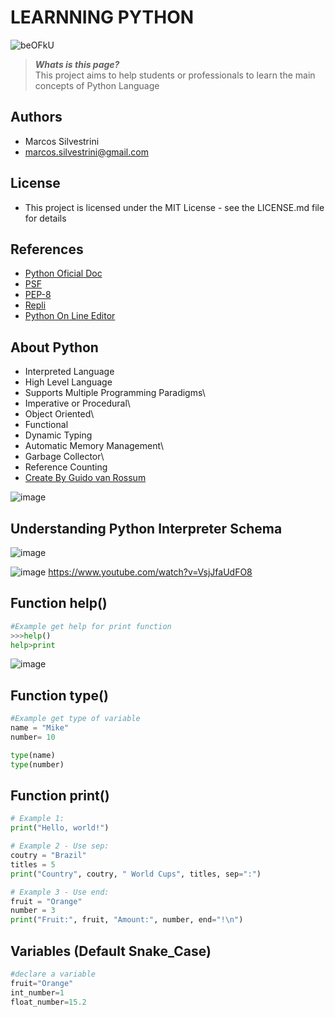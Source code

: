 # LEARNNING PYTHON

![beOFkU](https://user-images.githubusercontent.com/62715900/171272317-07454ec5-265f-42e5-9c15-1bd6a9f18eba.jpg)

>***Whats is this page?***\
This project aims to help students or professionals to learn the main concepts of Python Language

## Authors

- Marcos Silvestrini
- marcos.silvestrini@gmail.com

## License

- This project is licensed under the MIT License - see the LICENSE.md file for details

## References

- [Python Oficial Doc](https://docs.python.org/3/)
- [PSF](https://www.python.org/psf/)
- [PEP-8](https://peps.python.org/pep-0008/)
- [Repli](https://replit.com/)
- [Python On Line Editor](https://www.online-python.com/)

## About Python

- Interpreted Language
- High Level Language
- Supports Multiple Programming Paradigms\
- Imperative or Procedural\
- Object Oriented\
- Functional
- Dynamic Typing
- Automatic Memory Management\
- Garbage Collector\
- Reference Counting
- [Create By Guido van Rossum](https://twitter.com/gvanrossum)

![image](https://user-images.githubusercontent.com/62715900/171282897-f485710a-b5c0-4a81-9ee9-655ec49be239.png)

## Understanding Python Interpreter Schema

![image](https://user-images.githubusercontent.com/62715900/171276928-edf3d9ba-b686-4a42-b920-9b6387336b2f.png)

![image](https://user-images.githubusercontent.com/62715900/173715478-9d94ecc2-c71a-4348-b5e8-f839d7a7f6f8.png)
<https://www.youtube.com/watch?v=VsjJfaUdFO8>

## Function help()

```python
#Example get help for print function
>>>help()
help>print
```

![image](https://user-images.githubusercontent.com/62715900/173716722-1da20b32-b6bf-4352-abec-38ba3e88cec1.png)

## Function type()

```python
#Example get type of variable
name = "Mike"
number= 10

type(name)
type(number)
```

## Function print()

```python
# Example 1:
print("Hello, world!")

# Example 2 - Use sep:
coutry = "Brazil"
titles = 5
print("Country", coutry, " World Cups", titles, sep=":")

# Example 3 - Use end:
fruit = "Orange"
number = 3
print("Fruit:", fruit, "Amount:", number, end="!\n")
```

## Variables (Default Snake_Case)

```python
#declare a variable
fruit="Orange"
int_number=1
float_number=15.2
```
